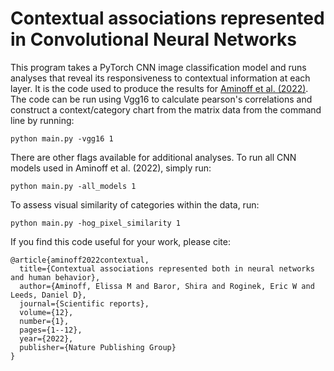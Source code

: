 # Contextual associations represented in Convolutional Neural Networks
This program takes a PyTorch CNN image classification model and runs analyses that reveal its responsiveness to contextual information at each layer. It is the code used to produce the results for [Aminoff et al. (2022)](https://www.nature.com/articles/s41598-022-09451-y). The code can be run using Vgg16 to calculate pearson's correlations and construct a context/category chart from the matrix data from the command line by running:

```
python main.py -vgg16 1
```

There are other flags available for additional analyses. To run all CNN models used in Aminoff et al. (2022), simply run:

```
python main.py -all_models 1
```

To assess visual similarity of categories within the data, run:
```
python main.py -hog_pixel_similarity 1
```

If you find this code useful for your work, please cite:

```
@article{aminoff2022contextual,
  title={Contextual associations represented both in neural networks and human behavior},
  author={Aminoff, Elissa M and Baror, Shira and Roginek, Eric W and Leeds, Daniel D},
  journal={Scientific reports},
  volume={12},
  number={1},
  pages={1--12},
  year={2022},
  publisher={Nature Publishing Group}
}
```
